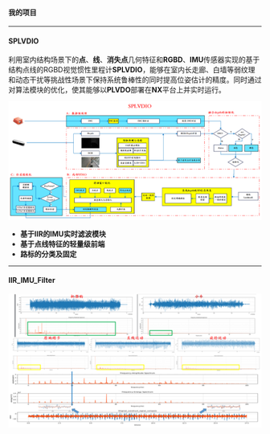 #### **我的项目**

------

#### **SPLVDIO**

利用室内结构场景下的**点**、**线**、**消失点**几何特征和**RGBD**、**IMU**传感器实现的基于结构点线的RGBD视觉惯性里程计**SPLVDIO**，能够在室内长走廊、白墙等弱纹理和动态干扰等挑战性场景下保持系统鲁棒性的同时提高位姿估计的精度。同时通过对算法模块的优化，使其能够以**PLVDO**部署在**NX**平台上并实时运行。

![image0](https://github.com/REAL-LXJ/REAL-LXJ/blob/main/picture/系统框架.png)

- **基于IIR的IMU实时滤波模块**
- **基于点线特征的轻量级前端**
- **路标的分类及固定**

------

#### IIR_IMU_Filter

![image1](https://github.com/REAL-LXJ/REAL-LXJ/blob/main/picture/机器狗imu分析.png)




